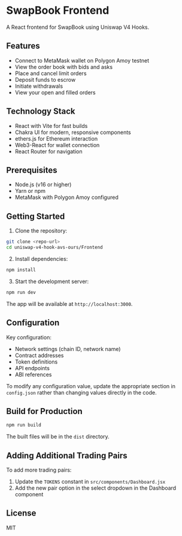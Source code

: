 # SwapBook Frontend

A React frontend for SwapBook using Uniswap V4 Hooks.

## Features

- Connect to MetaMask wallet on Polygon Amoy testnet
- View the order book with bids and asks
- Place and cancel limit orders
- Deposit funds to escrow
- Initiate withdrawals
- View your open and filled orders

## Technology Stack

- React with Vite for fast builds
- Chakra UI for modern, responsive components
- ethers.js for Ethereum interaction
- Web3-React for wallet connection
- React Router for navigation

## Prerequisites

- Node.js (v16 or higher)
- Yarn or npm
- MetaMask with Polygon Amoy configured

## Getting Started

1. Clone the repository:

```bash
git clone <repo-url>
cd uniswap-v4-hook-avs-ours/Frontend
```

2. Install dependencies:

```bash
npm install
```

3. Start the development server:

```bash
npm run dev
```

The app will be available at `http://localhost:3000`.

## Configuration

Key configuration:

- Network settings (chain ID, network name)
- Contract addresses
- Token definitions
- API endpoints
- ABI references

To modify any configuration value, update the appropriate section in `config.json` rather than changing values directly in the code.

## Build for Production

```bash
npm run build
```

The built files will be in the `dist` directory.

## Adding Additional Trading Pairs

To add more trading pairs:

1. Update the `TOKENS` constant in `src/components/Dashboard.jsx`
2. Add the new pair option in the select dropdown in the Dashboard component

## License

MIT 
